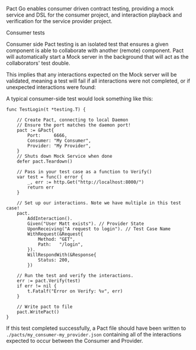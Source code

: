 Pact Go enables consumer driven contract testing, providing a mock service and
DSL for the consumer project, and interaction playback and verification
for the service provider project.

Consumer tests

Consumer side Pact testing is an isolated test that ensures a given component
is able to collaborate with another (remote) component. Pact will automatically
start a Mock server in the background that will act as the collaborators' test
double.

This implies that any interactions expected on the Mock server will be validated,
meaning a test will fail if all interactions were not completed, or if unexpected
interactions were found:

A typical consumer-side test would look something like this:

```
func TestLogin(t *testing.T) {

	// Create Pact, connecting to local Daemon
	// Ensure the port matches the daemon port!
	pact := &Pact{
		Port:     6666,
		Consumer: "My Consumer",
		Provider: "My Provider",
	}
	// Shuts down Mock Service when done
	defer pact.Teardown()

	// Pass in your test case as a function to Verify()
	var test = func() error {
		_, err := http.Get("http://localhost:8000/")
		return err
	}

	// Set up our interactions. Note we have multiple in this test case!
	pact.
		AddInteraction().
		Given("User Matt exists"). // Provider State
		UponReceiving("A request to login"). // Test Case Name
		WithRequest(&Request{
			Method: "GET",
			Path:   "/login",
		}).
		WillRespondWith(&Response{
			Status: 200,
		})

	// Run the test and verify the interactions.
	err := pact.Verify(test)
	if err != nil {
		t.Fatalf("Error on Verify: %v", err)
	}

	// Write pact to file
	pact.WritePact()
}
```

If this test completed successfully, a Pact file should have been written to
`./pacts/my_consumer-my_provider.json` containing all of the interactions
expected to occur between the Consumer and Provider.
